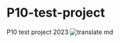 # P10-test-project
P10 test project 2023
![translate md](https://user-images.githubusercontent.com/122611764/216730006-b02ac95a-ea00-47c3-a152-b8b73bd8058e.png)
